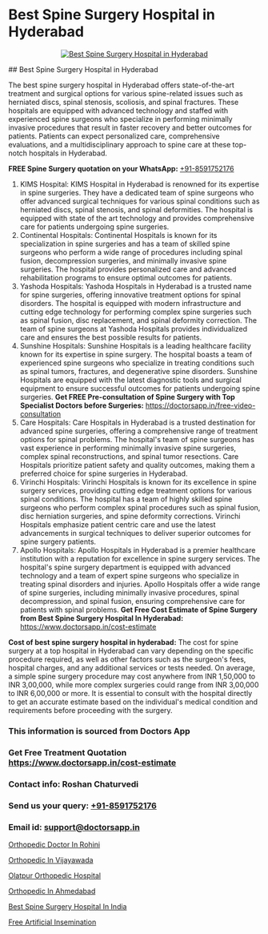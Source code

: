 # Best Spine Surgery Hospital in Hyderabad

<p align="center">
  <a href="null">
    <img src="null" alt="Best Spine Surgery Hospital in Hyderabad">
  </a>
</p>
## Best Spine Surgery Hospital in Hyderabad

The best spine surgery hospital in Hyderabad offers state-of-the-art treatment and surgical options for various spine-related issues such as herniated discs, spinal stenosis, scoliosis, and spinal fractures. These hospitals are equipped with advanced technology and staffed with experienced spine surgeons who specialize in performing minimally invasive procedures that result in faster recovery and better outcomes for patients. Patients can expect personalized care, comprehensive evaluations, and a multidisciplinary approach to spine care at these top-notch hospitals in Hyderabad.

**FREE Spine Surgery quotation on your WhatsApp:**  [+91-8591752176](https://api.whatsapp.com/send?phone=8591752176)

1) KIMS Hospital:
KIMS Hospital in Hyderabad is renowned for its expertise in spine surgeries. They have a dedicated team of spine surgeons who offer advanced surgical techniques for various spinal conditions such as herniated discs, spinal stenosis, and spinal deformities. The hospital is equipped with state of the art technology and provides comprehensive care for patients undergoing spine surgeries.
2) Continental Hospitals:
Continental Hospitals is known for its specialization in spine surgeries and has a team of skilled spine surgeons who perform a wide range of procedures including spinal fusion, decompression surgeries, and minimally invasive spine surgeries. The hospital provides personalized care and advanced rehabilitation programs to ensure optimal outcomes for patients.
3) Yashoda Hospitals:
Yashoda Hospitals in Hyderabad is a trusted name for spine surgeries, offering innovative treatment options for spinal disorders. The hospital is equipped with modern infrastructure and cutting edge technology for performing complex spine surgeries such as spinal fusion, disc replacement, and spinal deformity correction. The team of spine surgeons at Yashoda Hospitals provides individualized care and ensures the best possible results for patients.
4) Sunshine Hospitals:
Sunshine Hospitals is a leading healthcare facility known for its expertise in spine surgery. The hospital boasts a team of experienced spine surgeons who specialize in treating conditions such as spinal tumors, fractures, and degenerative spine disorders. Sunshine Hospitals are equipped with the latest diagnostic tools and surgical equipment to ensure successful outcomes for patients undergoing spine surgeries.
**Get FREE Pre-consultation of Spine Surgery with Top Specialist Doctors before Surgeries:** https://doctorsapp.in/free-video-consultation
5) Care Hospitals:
Care Hospitals in Hyderabad is a trusted destination for advanced spine surgeries, offering a comprehensive range of treatment options for spinal problems. The hospital's team of spine surgeons has vast experience in performing minimally invasive spine surgeries, complex spinal reconstructions, and spinal tumor resections. Care Hospitals prioritize patient safety and quality outcomes, making them a preferred choice for spine surgeries in Hyderabad.
6) Virinchi Hospitals:
Virinchi Hospitals is known for its excellence in spine surgery services, providing cutting edge treatment options for various spinal conditions. The hospital has a team of highly skilled spine surgeons who perform complex spinal procedures such as spinal fusion, disc herniation surgeries, and spine deformity corrections. Virinchi Hospitals emphasize patient centric care and use the latest advancements in surgical techniques to deliver superior outcomes for spine surgery patients.
7) Apollo Hospitals:
Apollo Hospitals in Hyderabad is a premier healthcare institution with a reputation for excellence in spine surgery services. The hospital's spine surgery department is equipped with advanced technology and a team of expert spine surgeons who specialize in treating spinal disorders and injuries. Apollo Hospitals offer a wide range of spine surgeries, including minimally invasive procedures, spinal decompression, and spinal fusion, ensuring comprehensive care for patients with spinal problems.
**Get Free Cost Estimate of Spine Surgery from Best Spine Surgery Hospital In Hyderabad:** https://www.doctorsapp.in/cost-estimate

**Cost of best spine surgery hospital in hyderabad:**
The cost for spine surgery at a top hospital in Hyderabad can vary depending on the specific procedure required, as well as other factors such as the surgeon's fees, hospital charges, and any additional services or tests needed. On average, a simple spine surgery procedure may cost anywhere from INR 1,50,000 to INR 3,00,000, while more complex surgeries could range from INR 3,00,000 to INR 6,00,000 or more. It is essential to consult with the hospital directly to get an accurate estimate based on the individual's medical condition and requirements before proceeding with the surgery.

### This information is sourced from Doctors App 
### Get Free Treatment Quotation https://www.doctorsapp.in/cost-estimate
### Contact info: Roshan Chaturvedi 
### Send us your query: [+91-8591752176](https://api.whatsapp.com/send?phone=8591752176) 
### Email id: support@doctorsapp.in

[Orthopedic Doctor In Rohini](https://www.linkedin.com/pulse/orthopedic-doctor-rohini-acl-tear-treatment-1axqe?trackingId=xzcGuIOkW%2BejWKaW6i%2F%2B1g%3D%3D&lipi=urn%3Ali%3Apage%3Ad_flagship3_company_admin%3BxUBWLKzDRA2fVBqJ%2Fp%2FTnw%3D%3D)

[Orthopedic In Vijayawada](https://www.linkedin.com/pulse/orthopedic-vijayawada-doctorsapp-chittagong-ty6ee?trackingId=cbLDhgSAORJ05BdXblE8FA%3D%3D&lipi=urn%3Ali%3Apage%3Ad_flagship3_company_admin%3BUjs5mcUZR9ewYOKOFkpg2w%3D%3D)

[Olatpur Orthopedic Hospital](https://medium.com/@manish632504/olatpur-orthopedic-hospital-e57f043c01d2)

[Orthopedic In Ahmedabad](https://medium.com/@manish632504/orthopedic-in-ahmedabad-918022614663)

[Best Spine Surgery Hospital In India](https://doctors-apps.github.io/doctorsapp/best-spine-surgery-hospital-in-india)

[Free Artificial Insemination](https://doctors-apps.github.io/doctorsapp/free-artificial-insemination)


